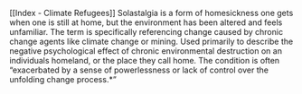 [[Index - Climate Refugees]]
Solastalgia is a form of homesickness one gets when one is still at home, but the environment has been altered and feels unfamiliar. The term is specifically referencing change caused by chronic change agents like climate change or mining. Used primarily to describe the negative psychological effect of chronic environmental destruction on an individuals homeland, or the place they call home. The condition is often “exacerbated by a sense of powerlessness or lack of control over the unfolding change process.*”